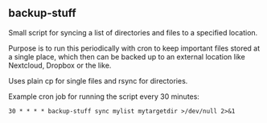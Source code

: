 ## backup-stuff

Small script for syncing a list of directories and files to a specified location.

Purpose is to run this periodically with cron to keep important files stored at a single place, which then can be backed up to an external location like Nextcloud, Dropbox or the like.

Uses plain cp for single files and rsync for directories.

Example cron job for running the script every 30 minutes:

    30 * * * * backup-stuff sync mylist mytargetdir >/dev/null 2>&1

